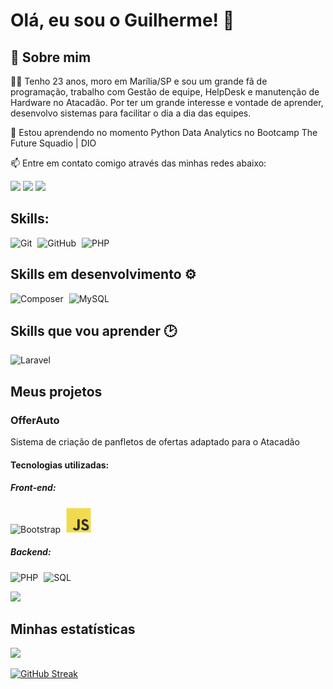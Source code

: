 # Olá, eu sou o Guilherme! 👋

## 📝 Sobre mim
👩‍💻 Tenho 23 anos, moro em Marília/SP e sou um grande fã de programação, trabalho com Gestão de equipe, HelpDesk e manutenção de Hardware no Atacadão.
Por ter um grande interesse e vontade de aprender, desenvolvo sistemas para facilitar o dia a dia das equipes.

🧠 Estou aprendendo no momento Python Data Analytics no Bootcamp The Future Squadio | DIO

📫 Entre em contato comigo através das minhas redes abaixo:
<div>
<a href="https://www.instagram.com/iamguilhermec/" target="_blank"><img loading="lazy" src="https://img.shields.io/badge/-Instagram-%23E4405F?style=for-the-badge&logo=instagram&logoColor=white" target="_blank"></a>
<a href = "mailto:guilhe1811@gmail.com"><img loading="lazy" src="https://img.shields.io/badge/Gmail-D14836?style=for-the-badge&logo=gmail&logoColor=white" target="_blank"></a>
<a href="https://www.linkedin.com/in/guilherme-castanharo/" target="_blank"><img loading="lazy" src="https://img.shields.io/badge/-LinkedIn-%230077B5?style=for-the-badge&logo=linkedin&logoColor=white" target="_blank"></a>   
</div>


## Skills:

<img alt="Git" height="40" width="40" src="https://cdn.jsdelivr.net/gh/devicons/devicon/icons/git/git-original.svg" style="margin-right: 5px;"> <img alt="GitHub" height="40" width="40" src="https://www.logo.wine/a/logo/GitHub/GitHub-Logo.wine.svg" style="margin-right: 5px;"> 
<img alt="PHP" height="40" width="40" src="https://www.svgrepo.com/show/452088/php.svg" style="margin-right: 5px;">

## Skills em desenvolvimento ⚙️

<img alt="Composer" height="40" width="40" src="https://www.svgrepo.com/show/376361/composer.svg" style="margin-right: 5px;">

 <img alt="MySQL" height="40" width="40" src="https://www.svgrepo.com/show/473731/mysql.svg" style="margin-right: 5px;">

## Skills que vou aprender 🕑

<img alt="Laravel" height="40" width="40" src="https://www.svgrepo.com/show/353985/laravel.svg" style="margin-right: 5px;"> 

<!--
<img alt="Selenium" height="40" width="40" src="https://www.svgrepo.com/show/354321/selenium.svg" style="margin-right: 5px;"> 
<img alt="Pandas" height="40" width="40" src="https://www.svgrepo.com/show/306534/pandas.svg" style="margin-right: 5px;">
<img alt="Flask" height="40" width="40" src="https://www.svgrepo.com/show/473611/flask.svg" style="margin-right: 5px;">
<img alt="Django" height="40" width="40" src="https://www.svgrepo.com/show/373554/django.svg" style="margin-right: 5px;">
-->

## Meus projetos

### OfferAuto
Sistema de criação de panfletos de ofertas adaptado para o Atacadão

#### Tecnologias utilizadas:

##### Front-end:
<img alt="Bootstrap" height="40" width="40" src="https://www.svgrepo.com/show/353498/bootstrap.svg" style="margin-right: 5px;"> <img alt="JavaScript" height="40" width="40" src="https://raw.githubusercontent.com/devicons/devicon/master/icons/javascript/javascript-original.svg" style="margin-right: 5px;">

##### Backend:
<img alt="PHP" height="40" width="40" src="https://www.svgrepo.com/show/452088/php.svg" style="margin-right: 5px;"> <img alt="SQL" height="40" width="40" src="https://cdn.worldvectorlogo.com/logos/mysql-6.svg" style="margin-right: 5px;">

<div>
<a href="https://github.com/GuiMed18/OfferAuto">
<img loading="lazy" height="25px" src="https://img.shields.io/badge/Repositório-000?style=for-the-badge&logo=github"/>
</a>
</div>


## Minhas estatísticas

<img src="https://komarev.com/ghpvc/?username=GuiMed18&style=for-the-badge&color=brightgreen"> </a>

[![GitHub Streak](https://streak-stats.demolab.com?user=GuiMed18&theme=nord&border_radius=8&locale=pt_BR)](https://git.io/streak-stats)




